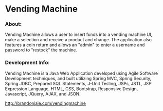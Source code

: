 # Vending Machine

### About:

Vending Machine allows a user to insert funds into a vending machine UI, make a selection and receive a product and change. The application also features a coin return and allows an "admin" to enter a username and password to "restock" the machine.


### Development Info:

Vending Machine is a Java Web Application developed using Agile Software Development techniques, and built utilizing Spring MVC, Spring Security, Spring JDBC, Prepared SQL Statements, J-Unit Testing, JSPs, JSTL, JSP Expression Language, HTML, CSS, Bootstrap, Responsive Design, Javascript, JQuery, AJAX, and JSON. 

http://brandonjaie.com/vendingmachine

